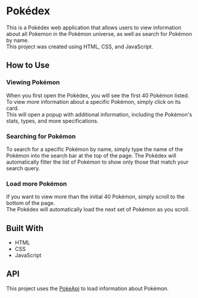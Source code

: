 # Pokédex

This is a Pokédex web application that allows users to view information about all Pokemon in the Pokémon universe, as well as search for Pokémon by name.  
This project was created using HTML, CSS, and JavaScript.  

## How to Use  
### Viewing Pokémon  
When you first open the Pokédex, you will see the first 40 Pokémon listed. To view more information about a specific Pokémon, simply click on its card.  
This will open a popup with additional information, including the Pokémon's stats, types, and more specifications.  

### Searching for Pokémon  
To search for a specific Pokémon by name, simply type the name of the Pokémon into the search bar at the top of the page. 
The Pokédex will automatically filter the list of Pokémon to show only those that match your search query.  

### Load more Pokémon  
If you want to view more than the initial 40 Pokémon, simply scroll to the bottom of the page.  
The Pokédex will automatically load the next set of Pokémon as you scroll.  

## Built With  
- HTML
- CSS
- JavaScript

## API  
This project uses the [PokeApi](https://pokeapi.co/) to load information about Pokémon.
